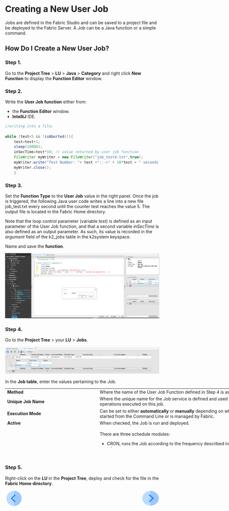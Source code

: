 # Creating a New User Job

Jobs are defined in the Fabric Studio and can be saved to a project file and be deployed to the Fabric Server. A Job can be a Java function or a simple command.

## How Do I Create a New User Job?

### Step 1. 
Go to the **Project Tree** > **LU** > **Java** > **Category** and right click **New Function** to display the **Function Editor** window.

### Step 2. 
Write the **User Job function** either from:
   -    the **Function Editor** window.
   -    **IntelliJ** IDE.
   
```java
//writing into a file;

while (test<5 && !isAborted()){
	test=test+1;
	sleep(10000);
	inSecTime=test*10; // value returned by user job function
	FileWriter myWriter = new FileWriter("job_test4.txt",true);
	myWriter.write("Test Number: "+ test +"::->" + 10*test + " seconds have passed since ...");
	myWriter.close();
	}
```

### Step 3. 
Set the **Function Type** to the **User Job** value in the right panel. 
Once the job is triggered, the following Java user code writes a line into a new file job_test.txt every second until the counter test reaches the value 5. The output file is located in the Fabric Home directory. 

Note that the loop control parameter (variable *test*) is defined as an input parameter of the User Job function, and that a second variable *inSecTime* is also defined as an output parameter. As such, its value is recorded in the *argument* field of the k2_jobs table in the k2system keyspace.

Name and save the **function**.

<img src="/articles/20_jobs_and_batch_services/images/04_jobs_and_batch_services_create_a_job_userjob.PNG">
   

### Step 4. 
Go to the **Project Tree** > your **LU** > **Jobs**.

<img src="/articles/20_jobs_and_batch_services/images/05_jobs_and_batch_services_create_a_job_userjob.PNG">  
   
 
In the **Job table**, enter the values pertaining to the Job.

<table style="width: 900px; height: 193px;">
<tbody>
<tr>
<td style="width: 300px"><strong>Method</strong></td>
<td style="width: 600px">Where the name of the User Job Function defined in Step 4 is associated to the Job.</td>
</tr>
<tr>
<td style="width: 300px;"><strong>Unique Job Name</strong></td>
<td style="width: 600px;">Where the unique name for the Job service is defined and used for all manual or system operations executed on this job.</td>
</tr>
<tr>
<td style="width: 300px;"><strong>Execution Mode</strong></td>
<td style="width: 600px;">Can be set to either&nbsp;<strong>automatically</strong>&nbsp;or&nbsp;<strong>manually</strong>&nbsp;depending on whether the Job service is started from the Command Line or is managed by Fabric.</td>
</tr>
<tr>
<td style="width: 300px;"><strong>Active</strong></td>
<td style="width: 600px;">When checked, the Job is run and deployed.</td>
</tr>
<tr>
<td style="width: 300px;"><strong>Schedule Type</strong></td>
<td style="width: 600px;">
<p>There are three schedule modules:</p>
<ul class="unchanged rich-diff-level-one">
<li class="unchanged">
<p class="unchanged">CRON, runs the Job according to the frequency described in the Cron description tab. <br />For example, set the execution to:&nbsp;<code>30 0/2 8-18 5 3 ? 2021&nbsp;</code>at 30 seconds past the minute (30), every 2 minutes (0/2), between 08:00 and 18:59 (8-18), on day 5 of the month (5), only in March (3), only in year 2021 (2021).</p>
</li>
<li class="unchanged">
<p class="unchanged">TimeStamp, schedules a Job to run once on a given date and time. For example, set the execution to&nbsp;<code>2022-08-20 10:32:12.</code></p>
</li>
<li class="unchanged">
<p class="unchanged">Time Interval, schedules the Job to run at the frequency specified in the&nbsp;<strong>Execute Every</strong>&nbsp;field: For example, set the execution to:&nbsp;<code>10.11:22:33.</code>&nbsp;the jobT runs every 10 days, 11 hours, 22 minutes, 33 seconds. If the time interval is set to 00:00:00, the job runs once automatically.</p>
</li>
</ul>
</td>
</tr>
<tr>
<td style="width: 300px;"><strong>Affinity</strong></td>
<td style="width: 600px;">
<p class="unchanged rich-diff-level-one">Where the details of the node assigned to the job are entered. Affinity can be set using either one of the following options:</p>
<ul class="unchanged rich-diff-level-one">
<li class="unchanged">IP address of a Fabric node.</li>
<li class="unchanged">Data Center (DC) Name.</li>
<li class="unchanged">Node identifier, a logical identifier of Fabric node or a group of several Fabric nodes.</li>
</ul>
<p class="unchanged rich-diff-level-one">Example:&nbsp;<code>AFFINITY=&rsquo;DC1&rsquo;, &rsquo;10.21.1.121&rsquo;</code></p>
</td>
</tr>

<tr>
<td style="width: 300px;"><strong>Input parameters</strong></td>
<td style="width: 600px;">
<p class="unchanged rich-diff-level-one">Where the values of the input parameters are initialized. In this case the variable *test* is set to 0</p>
<p class="unchanged rich-diff-level-one">(The output parameter value is recorded in the argument field of the k2_jobs table in the k2system keyspace.)</p>
</td>
</tr>
	
	
</tbody>
</table>
<p class="unchanged rich-diff-level-one">&nbsp;</p>



### Step 5. 
Right-click on the **LU** in the **Project Tree**, deploy and check for the file in the **Fabric Home directory**.





[![Previous](/articles/images/Previous.png)](/articles/20_jobs_and_batch_services/02_jobs_flow_and_status.md)[<img align="right" width="60" height="54" src="/articles/images/Next.png">](/articles/20_jobs_and_batch_services/04_create_a_new_process_job.md)


